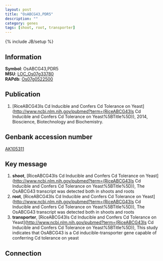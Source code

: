 ```yaml
---
layout: post
title: "OsABCG43,PDR5"
description: ""
category: genes
tags: [shoot, root, transporter]
---
```

{% include JB/setup %}

## Information
__Symbol__: OsABCG43,PDR5  
__MSU__: [LOC_Os07g33780](http://rice.plantbiology.msu.edu/cgi-bin/ORF_infopage.cgi?orf=LOC_Os07g33780)  
__RAPdb__: [Os07g0522500](http://rapdb.dna.affrc.go.jp/viewer/gbrowse_details/irgsp1?name=Os07g0522500)  

## Publication
1. [RiceABCG43Is Cd Inducible and Confers Cd Tolerance on Yeast](http://www.ncbi.nlm.nih.gov/pubmed?term=(RiceABCG43Is Cd Inducible and Confers Cd Tolerance on Yeast%5BTitle%5D)), 2014, Bioscience, Biotechnology and Biochemistry.

## Genbank accession number
[AK105311](http://www.ncbi.nlm.nih.gov/nuccore/AK105311)

## Key message
1. __shoot__, [RiceABCG43Is Cd Inducible and Confers Cd Tolerance on Yeast](http://www.ncbi.nlm.nih.gov/pubmed?term=(RiceABCG43Is Cd Inducible and Confers Cd Tolerance on Yeast%5BTitle%5D)),  The OsABCG43 transcript was detected both in shoots and roots
2. __root__, [RiceABCG43Is Cd Inducible and Confers Cd Tolerance on Yeast](http://www.ncbi.nlm.nih.gov/pubmed?term=(RiceABCG43Is Cd Inducible and Confers Cd Tolerance on Yeast%5BTitle%5D)),  The OsABCG43 transcript was detected both in shoots and roots
3. __transporter__, [RiceABCG43Is Cd Inducible and Confers Cd Tolerance on Yeast](http://www.ncbi.nlm.nih.gov/pubmed?term=(RiceABCG43Is Cd Inducible and Confers Cd Tolerance on Yeast%5BTitle%5D)),  This study indicates that OsABCG43 is a Cd inducible-transporter gene capable of conferring Cd tolerance on yeast

## Connection



